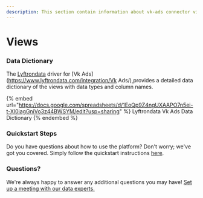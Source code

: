 ```yaml
---
description: This section contain information about vk-ads connector views information
---
```


# Views

### Data Dictionary

The [Lyftrondata](https://www.lyftrondata.com/) driver for [Vk Ads](https://www.lyftrondata.com/integration/Vk Ads/)[ ](https://www.lyftrondata.com/integration/vk-ads/)provides a detailed data dictionary of the views with data types and column names.

{% embed url="https://docs.google.com/spreadsheets/d/1EoQp9Z4ngUXAAPO7n5ei-t-Xl0iagGniVo3z44BWSYM/edit?usp=sharing" %}
Lyftrondata Vk Ads Data Dictionary
{% endembed %}

### Quickstart Steps

Do you have questions about how to use the platform? Don't worry; we've got you covered. Simply follow the quickstart instructions [here](../../../../quickstart-steps.md).

### Questions? <a href="#questions" id="questions"></a>

We're always happy to answer any additional questions you may have! [Set up a meeting with our data experts.](https://www.lyftrondata.com/book-a-meeting/)


